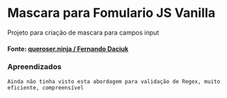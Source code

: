 # Mascara para Fomulario JS Vanilla

Projeto para criação de mascara para campos input

#### Fonte: [queroser.ninja / Fernando Daciuk](https://www.youtube.com/watch?v=r-8isv_TnVA&t=7s)


### Apreendizados 
	Ainda não tinha visto esta abordagem para validação de Regex, muito eficiente, compreensível



